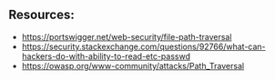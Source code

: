 ## Resources:

- https://portswigger.net/web-security/file-path-traversal
- https://security.stackexchange.com/questions/92766/what-can-hackers-do-with-ability-to-read-etc-passwd
- https://owasp.org/www-community/attacks/Path_Traversal
